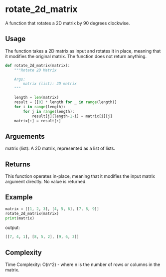 # rotate_2d_matrix

A function that rotates a 2D matrix by 90 degrees clockwise.

## Usage

The function takes a 2D matrix as input and rotates it in place, meaning that it modifies the original matrix. The function does not return anything.

```python
def rotate_2d_matrix(matrix):
    """Rotate 2D Matrix

    Args:
        matrix (list): 2D matrix
    """

    length = len(matrix)
    result = [[0] * length for _ in range(length)]
    for i in range(length):
        for j in range(length):
            result[j][length-1-i] = matrix[i][j]
    matrix[:] = result[:]
```
## Arguements

matrix (list): A 2D matrix, represented as a list of lists.

## Returns

This function operates in-place, meaning that it modifies the input matrix argument directly. No value is returned.

## Example
```python
matrix = [[1, 2, 3], [4, 5, 6], [7, 8, 9]]
rotate_2d_matrix(matrix)
print(matrix)
```

output:
```python
[[7, 4, 1], [8, 5, 2], [9, 6, 3]]
```

## Complexity

Time Complexity: O(n^2) - where n is the number of rows or columns in the matrix.
